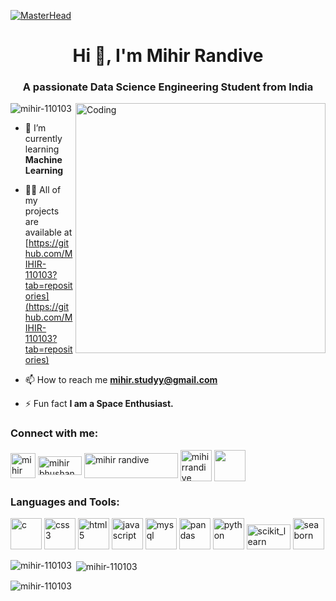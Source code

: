 [![MasterHead](https://camo.githubusercontent.com/5dc6ee33381917e41fc9c4951799268998f11a9b864399bf79a0842e4f9b194d/68747470733a2f2f692e696d6775722e636f6d2f315a76566b44632e676966)](https://mihir-110103.io)
<h1 align="center">Hi 👋, I'm Mihir Randive</h1>
<h3 align="center">A passionate Data Science Engineering Student from India</h3>
<img align="right" alt="Coding" width="400" src="https://camo.githubusercontent.com/12e5f2b182da4b52850b29bb09e8ba3e92b0ac2c0bd121de7dfcbb291fbbd525/68747470733a2f2f692e70696e696d672e636f6d2f6f726967696e616c732f37372f63612f61332f37376361613332383834643733356434333961646534356261333766656166322e676966")>

<p align="left"> <img src="https://komarev.com/ghpvc/?username=mihir-110103&label=Profile%20views&color=0e75b6&style=flat" alt="mihir-110103" /> </p>

- 🌱 I’m currently learning **Machine Learning**

- 👨‍💻 All of my projects are available at [https://github.com/MIHIR-110103?tab=repositories](https://github.com/MIHIR-110103?tab=repositories)

- 📫 How to reach me **mihir.studyy@gmail.com**

- ⚡ Fun fact **I am a Space Enthusiast.**

<h3 align="left">Connect with me:</h3>
<p align="left">
<a href="https://linkedin.com/in/mihir randive" target="blank">
  <img align="center" src="https://cdn-icons-png.flaticon.com/512/174/174857.png" alt="mihir randive" height="40" width="40" /></a>
<a href="https://kaggle.com/mihir bhushan randive" target="blank">
  <img align="center" src="https://upload.wikimedia.org/wikipedia/commons/7/7c/Kaggle_logo.png?20140912155123" alt="mihir bhushan randive" height="30" width="70" /></a>
<a href="https://medium.com/mihir randive" target="blank">
  <img align="center" src="https://miro.medium.com/max/8978/1*s986xIGqhfsN8U--09_AdA.png" alt="mihir randive" height="40" width="150" /></a>
<a href="https://www.codechef.com/users/mihirrandive" target="blank">
  <img align="center" src="https://cdn.jsdelivr.net/npm/simple-icons@3.1.0/icons/codechef.svg" alt="mihirrandive" height="50" width="50" /></a>
<a href="https://www.hackerrank.com/mihir randive" target="blank">
  <img align="center" src="https://upload.wikimedia.org/wikipedia/commons/6/65/HackerRank_logo.png" height="50" width="50" /></a>
</p>

<h3 align="left">Languages and Tools:</h3>
<p align="left"> 
<a href="https://www.cprogramming.com/" target="_blank" rel="noreferrer"> 
<img src="https://img.icons8.com/color/480/c-programming.png" alt="c" width="50" height="50"/></a> 
<a href="https://www.w3schools.com/css/" target="_blank" rel="noreferrer"> 
<img src="https://icon-library.com/images/css3-icon/css3-icon-28.jpg" alt="css3" width="50" height="50"/></a>  
<a href="https://www.w3.org/html/" target="_blank" rel="noreferrer"> 
<img src="https://logodownload.org/wp-content/uploads/2016/10/html5-logo-10.png" alt="html5" width="50" height="50"/></a> 
<a href="https://www.w3schools.com/js/" target="_blank" rel="noreferrer"> 
<img src="https://res.cloudinary.com/startup-grind/image/upload/c_fill,dpr_2.0,f_auto,g_center,h_1080,q_100,w_1080/v1/gcs/platform-data-dsc/events/logo-javascript-png-html-code-allows-to-embed-javascript-logo-in-your-website-587.png" alt="javascript" width="50" height="50"/></a> 
<a href="https://www.mysql.com/" target="_blank" rel="noreferrer"> 
<img src="https://download.logo.wine/logo/MySQL/MySQL-Logo.wine.png" alt="mysql" width="50" height="50"/></a>  
<a href="https://pandas.pydata.org/" target="_blank" rel="noreferrer"> 
<img src="https://pandas.pydata.org//static/img/favicon_white.ico" alt="pandas" width="50" height="50"/></a> 
<a href="https://www.python.org" target="_blank" rel="noreferrer"> 
<img src="https://upload.wikimedia.org/wikipedia/commons/thumb/c/c3/Python-logo-notext.svg/1869px-Python-logo-notext.svg.png" alt="python" width="50" height="50"/></a> 
<a href="https://scikit-learn.org/" target="_blank" rel="noreferrer"> 
<img src="https://upload.wikimedia.org/wikipedia/commons/thumb/0/05/Scikit_learn_logo_small.svg/2560px-Scikit_learn_logo_small.svg.png" alt="scikit_learn" width="70" height="40"/></a> 
<a href="https://seaborn.pydata.org/" target="_blank" rel="noreferrer"> 
<img src="https://seaborn.pydata.org/_images/logo-mark-lightbg.svg" alt="seaborn" width="50" height="50"/></a> 
</p>

<p><img align="left" src="https://github-readme-stats.vercel.app/api/top-langs?username=mihir-110103&show_icons=true&locale=en&layout=compact" alt="mihir-110103" /></p>

<p>&nbsp;<img align="center" src="https://github-readme-stats.vercel.app/api?username=mihir-110103&show_icons=true&locale=en" alt="mihir-110103" /></p>

<p><img align="center" src="https://github-readme-streak-stats.herokuapp.com/?user=mihir-110103&" alt="mihir-110103" /></p>
